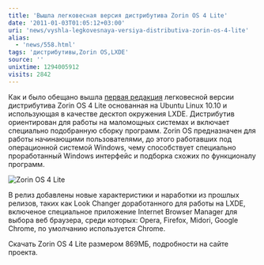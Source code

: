```yaml
---
title: 'Вышла легковесная версия дистрибутива Zorin OS 4 Lite'
date: '2011-01-03T01:05:12+03:00'
uri: 'news/vyshla-legkovesnaya-versiya-distributiva-zorin-os-4-lite'
alias: 
  - 'news/558.html'
tags: 'дистрибутивы,Zorin OS,LXDE'
source: ''
unixtime: 1294005912
visits: 2842
---
```

Как и было обещано вышла [первая редакция](http://zorin-os.webs.com/apps/blog/entries/show/5701868-zorin-os-4-lite-has-landed) легковесной версии дистрибутива Zorin OS 4 Lite основанная на Ubuntu Linux 10.10 и использующая в качестве десктоп окружения LXDE. Дистрибутив ориентирован для работы на маломощных системах и включает специально подобранную сборку программ.  Zorin OS предназначен для работы начинающими пользователями, до этого работавших под операционной системой Windows, чему способствует специально проработанный Windows интерфейс и подборка схожих по функционалу программ.

![Zorin OS 4 Lite](img/2011/01/03/01-00/zorin4-lite.jpg)

В релиз добавлены новые характеристики и наработки из прошлых релизов, таких как Look Changer доработанного для работы на LXDE, включеное специальное приложение Internet Browser Manager для выбора веб браузера, среди которых: Opera, Firefox, Midori, Google Chrome, по умолчанию используется Chrome.

Скачать Zorin OS 4 Lite размером 869МБ, подробности на сайте проекта.
